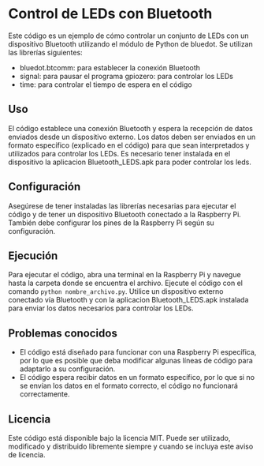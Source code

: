 # Control de LEDs con Bluetooth
Este código es un ejemplo de cómo controlar un conjunto de LEDs con un dispositivo Bluetooth utilizando el módulo de Python de bluedot. Se utilizan las librerías siguientes:

- bluedot.btcomm: para establecer la conexión Bluetooth
- signal: para pausar el programa
gpiozero: para controlar los LEDs
- time: para controlar el tiempo de espera en el código
## Uso
El código establece una conexión Bluetooth y espera la recepción de datos enviados desde un dispositivo externo. Los datos deben ser enviados en un formato específico (explicado en el código) para que sean interpretados y utilizados para controlar los LEDs. Es necesario tener instalada en el dispositivo la aplicacion Bluetooth_LEDS.apk para poder controlar los leds.

## Configuración
Asegúrese de tener instaladas las librerías necesarias para ejecutar el código y de tener un dispositivo Bluetooth conectado a la Raspberry Pi. También debe configurar los pines de la Raspberry Pi según su configuración.

## Ejecución
Para ejecutar el código, abra una terminal en la Raspberry Pi y navegue hasta la carpeta donde se encuentra el archivo. Ejecute el código con el comando `python nombre_archivo.py`. Utilice un dispositivo externo conectado vía Bluetooth y con la aplicacion Bluetooth_LEDS.apk instalada para enviar los datos necesarios para controlar los LEDs.

## Problemas conocidos
- El código está diseñado para funcionar con una Raspberry Pi específica, por lo que es posible que deba modificar algunas líneas de código para adaptarlo a su configuración.
- El código espera recibir datos en un formato específico, por lo que si no se envían los datos en el formato correcto, el código no funcionará correctamente.
## Licencia
Este código está disponible bajo la licencia MIT. Puede ser utilizado, modificado y distribuido libremente siempre y cuando se incluya este aviso de licencia.